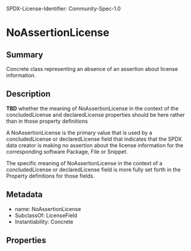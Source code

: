 SPDX-License-Identifier: Community-Spec-1.0

# NoAssertionLicense

## Summary

Concrete class representing an absence of an assertion about license
information.

## Description

**TBD** whether the meaning of NoAssertionLicense in the context of the concludedLicense and declaredLicense properties should be here rather than in those property definitions

A NoAssertionLicense is the primary value that is used by a concludedLicense
or declaredLicense field that indicates that the SPDX data creator is making
no assertion about the license information for the corresponding software
Package, File or Snippet.

The specific meaning of NoAssertionLicense in the context of a
concludedLicense or declaredLicense field is more fully set forth in the
Property definitions for those fields.

## Metadata

- name: NoAssertionLicense
- SubclassOf: LicenseField
- Instantiability: Concrete

## Properties
